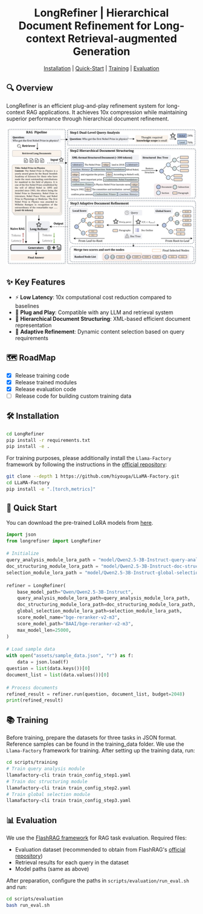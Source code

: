 # <div align="center">LongRefiner | Hierarchical Document Refinement for Long-context Retrieval-augmented Generation</div>

<div align="center">
<p>
<a href="#️-installation">Installation</a> |
<a href="#-quick-start">Quick-Start</a> |
<a href="#-training">Training</a> |
<a href="#-evaluation">Evaluation</a>
</p>
</div>

## 🔍 Overview

LongRefiner is an efficient plug-and-play refinement system for long-context RAG applications. It achieves 10x compression while maintaining superior performance through hierarchical document refinement.

<div align="center">
<img src="/assets/main_figure.jpg" width="800px">
</div>

## ✨ Key Features

- ⚡ **Low Latency**: 10x computational cost reduction compared to baselines
- 🔌 **Plug and Play**: Compatible with any LLM and retrieval system
- 📑 **Hierarchical Document Structuring**: XML-based efficient document representation 
- 🔄 **Adaptive Refinement**: Dynamic content selection based on query requirements

## 🗺️ RoadMap

- [x] Release training code
- [x] Release trained modules
- [x] Release evaluation code
- [ ] Release code for building custom training data

## 🛠️ Installation

```bash
cd LongRefiner
pip install -r requirements.txt
pip install -e .
```

For training purposes, please additionally install the `Llama-Factory` framework by following the instructions in the [official repository](https://github.com/hiyouga/LLaMA-Factory):

```bash
git clone --depth 1 https://github.com/hiyouga/LLaMA-Factory.git
cd LLaMA-Factory
pip install -e ".[torch,metrics]"
```

## 🚀 Quick Start

You can download the pre-trained LoRA models from [here](https://drive.google.com/file/d/1ZCHFwCNggDtZzf_cV4tH5VPZT0mGulaY/view?usp=sharing).

```python
import json
from longrefiner import LongRefiner

# Initialize
query_analysis_module_lora_path = "model/Qwen2.5-3B-Instruct-query-analysis"
doc_structuring_module_lora_path = "model/Qwen2.5-3B-Instruct-doc-structuring"
selection_module_lora_path = "model/Qwen2.5-3B-Instruct-global-selection"

refiner = LongRefiner(
    base_model_path="Qwen/Qwen2.5-3B-Instruct",
    query_analysis_module_lora_path=query_analysis_module_lora_path,
    doc_structuring_module_lora_path=doc_structuring_module_lora_path,
    global_selection_module_lora_path=selection_module_lora_path,
    score_model_name="bge-reranker-v2-m3",
    score_model_path="BAAI/bge-reranker-v2-m3",
    max_model_len=25000,
)

# Load sample data
with open("assets/sample_data.json", "r") as f:
    data = json.load(f)
question = list(data.keys())[0]
document_list = list(data.values())[0]

# Process documents
refined_result = refiner.run(question, document_list, budget=2048)
print(refined_result)
```

## 📚 Training

Before training, prepare the datasets for three tasks in JSON format. Reference samples can be found in the training_data folder. We use the `Llama-Factory` framework for training. After setting up the training data, run:

```bash
cd scripts/training
# Train query analysis module
llamafactory-cli train train_config_step1.yaml  
# Train doc structuring module
llamafactory-cli train train_config_step2.yaml  
# Train global selection module
llamafactory-cli train train_config_step3.yaml  
```

## 📊 Evaluation

We use the [FlashRAG framework](https://github.com/RUC-NLPIR/FlashRAG) for RAG task evaluation. Required files:

- Evaluation dataset (recommended to obtain from FlashRAG's [official repository](https://huggingface.co/datasets/RUC-NLPIR/FlashRAG_datasets))
- Retrieval results for each query in the dataset
- Model paths (same as above)

After preparation, configure the paths in `scripts/evaluation/run_eval.sh` and run:

```bash
cd scripts/evaluation
bash run_eval.sh
```


